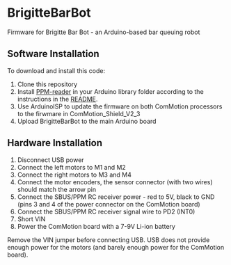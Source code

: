 
# BrigitteBarBot

Firmware for Brigitte Bar Bot - an Arduino-based bar queuing robot

## Software Installation
To download and install this code:

1. Clone this repository
2. Install [PPM-reader](https://github.com/Nikkilae/PPM-reader) in your Arduino library folder according to the instructions in the [README](https://github.com/Nikkilae/PPM-reader/blob/master/README.md).
3. Use ArduinoISP to update the firmware on both ComMotion processors to the firwmare in ComMotion_Shield_V2_3
4. Upload BrigitteBarBot to the main Arduino board

## Hardware Installation

1. Disconnect USB power
2. Connect the left motors to M1 and M2
2. Connect the right motors to M3 and M4
3. Connect the motor encoders, the sensor connector (with two wires) should match the arrow pin
4. Connect the SBUS/PPM RC receiver power - red to 5V, black to GND (pins 3 and 4 of the power connector on the ComMotion board)
5. Connect the SBUS/PPM RC receiver signal wire to PD2 (INT0)
6. Short VIN
7. Power the ComMotion board with a 7-9V Li-ion battery

Remove the VIN jumper before connecting USB. USB does not provide enough power for the motors (and barely enough power for the ComMotion board).

